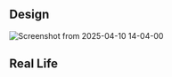 ## Design

![Screenshot from 2025-04-10 14-04-00](https://github.com/user-attachments/assets/de5623b9-c247-447a-883e-a34810c59d36)

## Real Life
